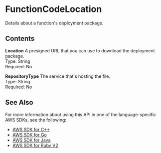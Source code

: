 # FunctionCodeLocation<a name="API_FunctionCodeLocation"></a>

Details about a function's deployment package\.

## Contents<a name="API_FunctionCodeLocation_Contents"></a>

 **Location**   <a name="SSS-Type-FunctionCodeLocation-Location"></a>
A presigned URL that you can use to download the deployment package\.  
Type: String  
Required: No

 **RepositoryType**   <a name="SSS-Type-FunctionCodeLocation-RepositoryType"></a>
The service that's hosting the file\.  
Type: String  
Required: No

## See Also<a name="API_FunctionCodeLocation_SeeAlso"></a>

For more information about using this API in one of the language\-specific AWS SDKs, see the following:
+  [AWS SDK for C\+\+](https://docs.aws.amazon.com/goto/SdkForCpp/lambda-2015-03-31/FunctionCodeLocation) 
+  [AWS SDK for Go](https://docs.aws.amazon.com/goto/SdkForGoV1/lambda-2015-03-31/FunctionCodeLocation) 
+  [AWS SDK for Java](https://docs.aws.amazon.com/goto/SdkForJava/lambda-2015-03-31/FunctionCodeLocation) 
+  [AWS SDK for Ruby V2](https://docs.aws.amazon.com/goto/SdkForRubyV2/lambda-2015-03-31/FunctionCodeLocation) 